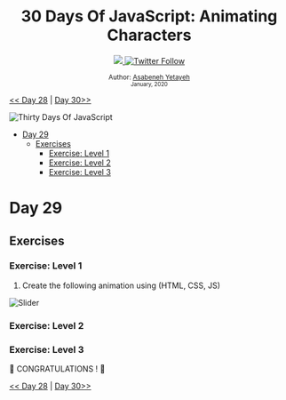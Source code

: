 <div align="center">
  <h1> 30 Days Of JavaScript: Animating Characters</h1>
  <a class="header-badge" target="_blank" href="https://www.linkedin.com/in/asabeneh/">
  <img src="https://img.shields.io/badge/style--5eba00.svg?label=LinkedIn&logo=linkedin&style=social">
  </a>
  <a class="header-badge" target="_blank" href="https://twitter.com/Asabeneh">
  <img alt="Twitter Follow" src="https://img.shields.io/twitter/follow/asabeneh?style=social">
  </a>

<sub>Author:
<a href="https://www.linkedin.com/in/asabeneh/" target="_blank">Asabeneh
Yetayeh</a><br> <small> January, 2020</small> </sub>

</div>

[<< Day 28](../28_Day_Mini_project_leaderboard/28_day_mini_project_leaderboard.md)
| [Day 30>>](../30_Day_Mini_project_final/30_day_mini_project_final.md)

![Thirty Days Of JavaScript](../images/banners/day_1_29.png)

-   [Day 29](#day-29)
    -   [Exercises](#exercises)
        -   [Exercise: Level 1](#exercise-level-1)
        -   [Exercise: Level 2](#exercise-level-2)
        -   [Exercise: Level 3](#exercise-level-3)

# Day 29

## Exercises

### Exercise: Level 1

1. Create the following animation using (HTML, CSS, JS)

![Slider](./../images/projects/dom_min_project_30DaysOfJavaScript_color_changing_day_9.1.gif)

### Exercise: Level 2

### Exercise: Level 3

🎉 CONGRATULATIONS ! 🎉

[<< Day 28](../28_Day_Mini_project_leaderboard/28_day_mini_project_leaderboard.md)
| [Day 30>>](../30_Day_Mini_project_final/30_day_mini_project_final.md)
